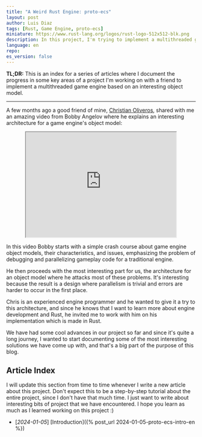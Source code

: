 ```yaml
---
title: "A Weird Rust Engine: proto-ecs" 
layout: post
author: Luis Diaz
tags: [Rust, Game Engine, proto-ecs]
miniature: https://www.rust-lang.org/logos/rust-logo-512x512-blk.png
description: In this project, I'm trying to implement a multithreaded game engine in Rust following Bobby Angelov's object model. This is the index post where I keep track of our progress!
language: en
repo: 
es_version: false
---
```


**TL;DR:** This is an index for a series of articles where I document the progress in some key areas of a project I'm working on with a friend to implement a multithreaded game engine based on an interesting object model. 

---

A few months ago a good friend of mine, [Christian Oliveros](https://github.com/maniatic0), shared with me an amazing video from Bobby Angelov where he explains an interesting architecture for a game engine's object model:

<iframe width="400px" height="280px" style="display: block;
  margin-left: auto;
  margin-right: auto;
  "
src="https://www.youtube.com/embed/jjEsB611kxs">
</iframe> 

In this video Bobby starts with a simple crash course about game engine object models, their characteristics, and issues, emphasizing the problem of debugging and parallelizing gameplay code for a traditional engine. 

He then proceeds with the most interesting part for us, the architecture for an object model where he attacks most of these problems. It's interesting because the result is a design where parallelism is trivial and errors are harder to occur in the first place. 

Chris is an experienced engine programmer and he wanted to give it a try to this architecture, and since he knows that I want to learn more about engine development and Rust, he invited me to work with him on his implementation which is made in Rust. 

We have had some cool advances in our project so far and since it's quite a long journey, I wanted to start documenting some of the most interesting solutions we have come up with, and that's a big part of the purpose of this blog. 

## Article Index

I will update this section from time to time whenever I write a new article about this project. Don't expect this to be a step-by-step tutorial about the entire project, since I don't have that much time. I just want to write about interesting bits of project that we have encountered. I hope you learn as much as I learned working on this project :)


* [*2024-01-05*] [Introduction]({% post_url 2024-01-05-proto-ecs-intro-en %})
